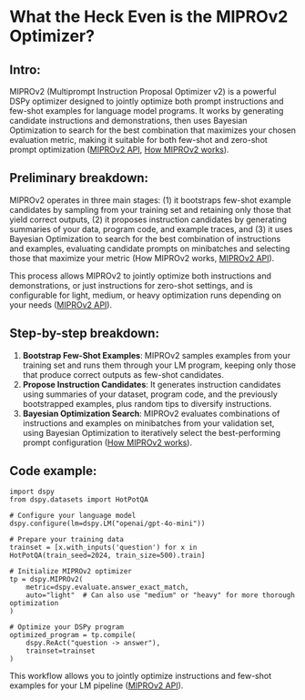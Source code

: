 # What the Heck Even is the MIPROv2 Optimizer?

## Intro:

MIPROv2 (Multiprompt Instruction Proposal Optimizer v2) is a powerful DSPy optimizer designed to jointly optimize both prompt instructions and few-shot examples for language model programs. It works by generating candidate instructions and demonstrations, then uses Bayesian Optimization to search for the best combination that maximizes your chosen evaluation metric, making it suitable for both few-shot and zero-shot prompt optimization ([MIPROv2 API](https://dspy.ai/api/optimizers/MIPROv2/#dspy.MIPROv2.compile), [How MIPROv2 works](https://dspy.ai/api/optimizers/MIPROv2/#how-miprov2-works)).

## Preliminary breakdown:

MIPROv2 operates in three main stages: (1) it bootstraps few-shot example candidates by sampling from your training set and retaining only those that yield correct outputs, (2) it proposes instruction candidates by generating summaries of your data, program code, and example traces, and (3) it uses Bayesian Optimization to search for the best combination of instructions and examples, evaluating candidate prompts on minibatches and selecting those that maximize your metric (How MIPROv2 works, [MIPROv2 API](https://dspy.ai/api/optimizers/MIPROv2/#dspy.MIPROv2.compile)).

This process allows MIPROv2 to jointly optimize both instructions and demonstrations, or just instructions for zero-shot settings, and is configurable for light, medium, or heavy optimization runs depending on your needs ([MIPROv2 API](https://dspy.ai/api/optimizers/MIPROv2/#dspy.MIPROv2.compile)).

## Step-by-step breakdown:

  1. **Bootstrap Few-Shot Examples**: MIPROv2 samples examples from your training set and runs them through your LM program, keeping only those that produce correct outputs as few-shot candidates.
  2. **Propose Instruction Candidates**: It generates instruction candidates using summaries of your dataset, program code, and the previously bootstrapped examples, plus random tips to diversify instructions.
  3. **Bayesian Optimization Search**: MIPROv2 evaluates combinations of instructions and examples on minibatches from your validation set, using Bayesian Optimization to iteratively select the best-performing prompt configuration ([How MIPROv2 works](https://dspy.ai/api/optimizers/MIPROv2/#how-miprov2-works)).

## Code example:

```
import dspy
from dspy.datasets import HotPotQA

# Configure your language model
dspy.configure(lm=dspy.LM("openai/gpt-4o-mini"))

# Prepare your training data
trainset = [x.with_inputs('question') for x in HotPotQA(train_seed=2024, train_size=500).train]

# Initialize MIPROv2 optimizer
tp = dspy.MIPROv2(
    metric=dspy.evaluate.answer_exact_match,
    auto="light"  # Can also use "medium" or "heavy" for more thorough optimization
)

# Optimize your DSPy program
optimized_program = tp.compile(
    dspy.ReAct("question -> answer"),
    trainset=trainset
)
```
This workflow allows you to jointly optimize instructions and few-shot examples for your LM pipeline ([MIPROv2 API](https://dspy.ai/api/optimizers/MIPROv2/#dspy.MIPROv2.compile)).
